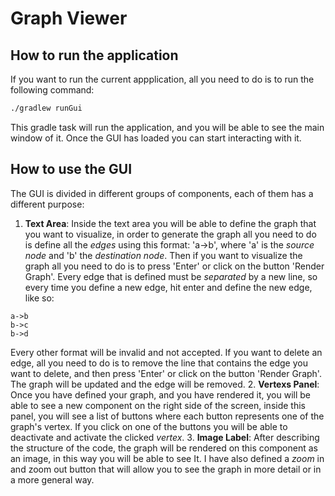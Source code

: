 # Graph Viewer
## How to run the application
If you want to run the current appplication, all you need to do is to run the following command:
```bash
./gradlew runGui
```
This gradle task will run the application, and you will be able to see the main window of it. Once the GUI has loaded you can start interacting with it.

## How to use the GUI
The GUI is divided in different groups of components, each of them has a different purpose:
1. **Text Area**: Inside the text area you will be able to define the graph that you want to visualize, in order to generate the graph all you need to do
is define all the *edges* using this format: 'a->b', where 'a' is the *source node* and 'b' the *destination node*. Then if you want to visualize the graph
all you need to do is to press 'Enter' or click on the button 'Render Graph'. Every edge that is defined must be *separated* by a new line, so every time you define a new edge, hit
enter and define the new edge, like so:
```
a->b
b->c
b->d
```
Every other format will be invalid and not accepted. If you want to delete an edge, all you need to do is to remove the line
that contains the edge you want to delete, and then press 'Enter' or click on the button 'Render Graph'. The graph will be updated and the edge will be removed.
2. **Vertexs Panel**: Once you have defined your graph, and you have rendered it, you will be able to see a new component on the right side of the screen,
inside this panel, you will see a list of buttons where each button represents one of the graph's vertex. If you click on one of the buttons you will be
able to deactivate and activate the clicked *vertex*.
3. **Image Label**: After describing the structure of the code, the graph will be rendered on this component as an image, in this way you will be able to see It.
I have also defined a *zoom* in and zoom out button that will allow you to see the graph in more detail or in a more general way.
